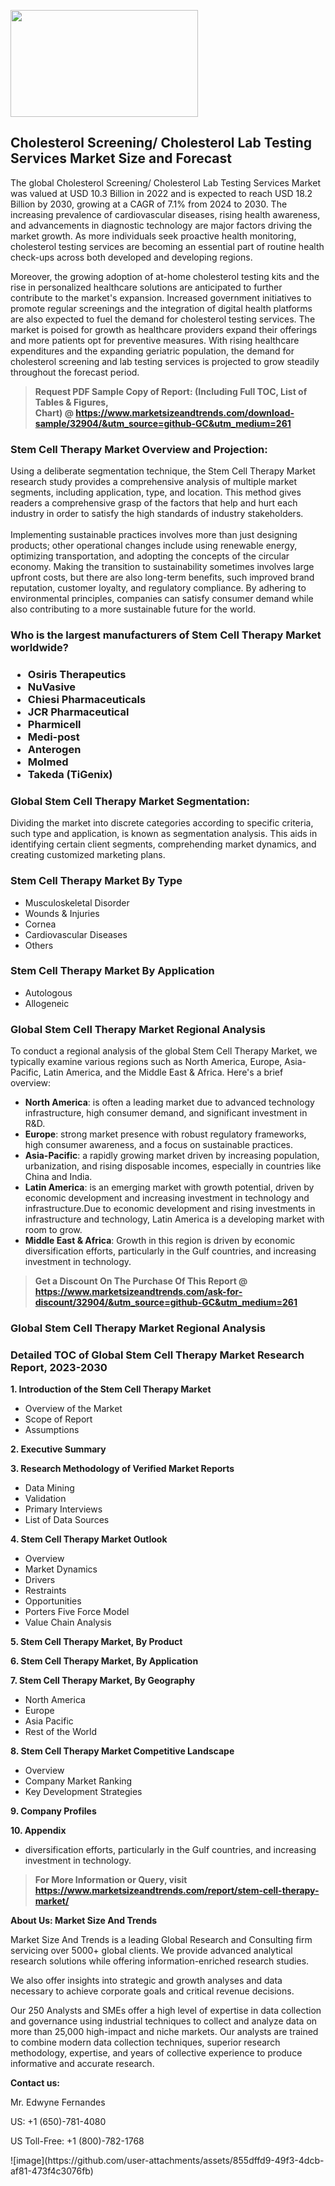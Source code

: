 <p><img class="alignnone size-medium wp-image-20088" src="https://ffe5etoiles.com/wp-content/uploads/2024/12/MST1-300x171.png" alt="" width="300" height="171" /></p><h2>Cholesterol Screening/ Cholesterol Lab Testing Services Market Size and Forecast</h2><p>The global Cholesterol Screening/ Cholesterol Lab Testing Services Market was valued at USD 10.3 Billion in 2022 and is expected to reach USD 18.2 Billion by 2030, growing at a CAGR of 7.1% from 2024 to 2030. The increasing prevalence of cardiovascular diseases, rising health awareness, and advancements in diagnostic technology are major factors driving the market growth. As more individuals seek proactive health monitoring, cholesterol testing services are becoming an essential part of routine health check-ups across both developed and developing regions.</p><p>Moreover, the growing adoption of at-home cholesterol testing kits and the rise in personalized healthcare solutions are anticipated to further contribute to the market's expansion. Increased government initiatives to promote regular screenings and the integration of digital health platforms are also expected to fuel the demand for cholesterol testing services. The market is poised for growth as healthcare providers expand their offerings and more patients opt for preventive measures. With rising healthcare expenditures and the expanding geriatric population, the demand for cholesterol screening and lab testing services is projected to grow steadily throughout the forecast period.</p></p><blockquote id="" class=""><strong>Request PDF Sample Copy of Report: (Including Full TOC, List of Tables &amp; Figures, Chart)&nbsp;@&nbsp;<strong><a href="https://www.marketsizeandtrends.com/download-sample/32904/&utm_source=github-GC&utm_medium=261" target="_blank">https://www.marketsizeandtrends.com/download-sample/32904/&utm_source=github-GC&utm_medium=261</a></strong></strong></blockquote><h3 id="" class="">Stem Cell Therapy Market&nbsp;Overview and Projection:</h3><p id="" class="">Using a deliberate segmentation technique, the Stem Cell Therapy Market research study provides a comprehensive analysis of multiple market segments, including application, type, and location. This method gives readers a comprehensive grasp of the factors that help and hurt each industry in order to satisfy the high standards of industry stakeholders. <br /> <br />Implementing sustainable practices involves more than just designing products; other operational changes include using renewable energy, optimizing transportation, and adopting the concepts of the circular economy. Making the transition to sustainability sometimes involves large upfront costs, but there are also long-term benefits, such improved brand reputation, customer loyalty, and regulatory compliance. By adhering to environmental principles, companies can satisfy consumer demand while also contributing to a more sustainable future for the world.</p><h3 id="" class="">Who is the largest manufacturers of&nbsp;Stem Cell Therapy Market worldwide?</h3><h3 class=""><p><ul><li>Osiris Therapeutics </li><li> NuVasive </li><li> Chiesi Pharmaceuticals </li><li> JCR Pharmaceutical </li><li> Pharmicell </li><li> Medi-post </li><li> Anterogen </li><li> Molmed </li><li> Takeda (TiGenix)</li></ul></p></h3><h3 id="" class="">Global&nbsp;Stem Cell Therapy Market Segmentation:</h3><p id="" class="">Dividing the market into discrete categories according to specific criteria, such type and application, is known as segmentation analysis. This aids in identifying certain client segments, comprehending market dynamics, and creating customized marketing plans.</p><h3 id="" class="">Stem Cell Therapy Market&nbsp;By Type</h3><p><p><ul><li>Musculoskeletal Disorder </li><li> Wounds & Injuries </li><li> Cornea </li><li> Cardiovascular Diseases </li><li> Others</p></li></ul></p></p><h3 id="" class="">Stem Cell Therapy Market&nbsp;By Application</h3><p class=""><p><ul><li>Autologous </li><li> Allogeneic</li></ul></p></p><h3 id="" class="">Global Stem Cell Therapy Market Regional Analysis</h3><p id="" class="">To conduct a regional analysis of the global Stem Cell Therapy Market, we typically examine various regions such as North America, Europe, Asia-Pacific, Latin America, and the Middle East &amp; Africa. Here's a brief overview:</p><ul><li><strong>North America</strong>: is often a leading market due to advanced technology infrastructure, high consumer demand, and significant investment in R&amp;D.</li><li><strong>Europe</strong>: strong market presence with robust regulatory frameworks, high consumer awareness, and a focus on sustainable practices.</li><li><strong>Asia-Pacific</strong>: a rapidly growing market driven by increasing population, urbanization, and rising disposable incomes, especially in countries like China and India.</li><li><strong>Latin America</strong>: is an emerging market with growth potential, driven by economic development and increasing investment in technology and infrastructure.Due to economic development and rising investments in infrastructure and technology, Latin America is a developing market with room to grow.</li><li><strong>Middle East &amp; Africa</strong>: Growth in this region is driven by economic diversification efforts, particularly in the Gulf countries, and increasing investment in technology.</li></ul><blockquote id="" class=""><strong>Get a Discount On The Purchase Of This Report @ <strong><a href="https://www.marketsizeandtrends.com/ask-for-discount/32904/&utm_source=github-GC&utm_medium=261" target="_blank">https://www.marketsizeandtrends.com/ask-for-discount/32904/&utm_source=github-GC&utm_medium=261</a></strong></strong></blockquote><h3 id="" class="">Global Stem Cell Therapy Market Regional Analysis</h3><h3 id="" class="">Detailed TOC of Global Stem Cell Therapy Market Research Report, 2023-2030</h3><p id="" class=""><strong>1. Introduction of the Stem Cell Therapy Market</strong></p><ul><li>Overview of the Market</li><li>Scope of Report</li><li>Assumptions</li></ul><p id="" class=""><strong>2. Executive Summary</strong></p><p id="" class=""><strong>3. Research Methodology of Verified Market Reports</strong></p><ul><li>Data Mining</li><li>Validation</li><li>Primary Interviews</li><li>List of Data Sources</li></ul><p id="" class=""><strong>4. Stem Cell Therapy Market Outlook</strong></p><ul><li>Overview</li><li>Market Dynamics</li><li>Drivers</li><li>Restraints</li><li>Opportunities</li><li>Porters Five Force Model</li><li>Value Chain Analysis</li></ul><p id="" class=""><strong>5. Stem Cell Therapy Market, By Product</strong></p><p id="" class=""><strong>6. Stem Cell Therapy Market, By Application</strong></p><p id="" class=""><strong>7. Stem Cell Therapy Market, By Geography</strong></p><ul><li>North America</li><li>Europe</li><li>Asia Pacific</li><li>Rest of the World</li></ul><p id="" class=""><strong>8. Stem Cell Therapy Market Competitive Landscape</strong></p><ul><li>Overview</li><li>Company Market Ranking</li><li>Key Development Strategies</li></ul><p id="" class=""><strong>9. Company Profiles</strong></p><p id="" class=""><strong>10. Appendix</strong></p><ul><li>diversification efforts, particularly in the Gulf countries, and increasing investment in technology.</li></ul><blockquote id="" class=""><strong>For More Information or Query, visit <strong><strong><a href="https://www.marketsizeandtrends.com/report/stem-cell-therapy-market/" target="_blank">https://www.marketsizeandtrends.com/report/stem-cell-therapy-market/</a></strong></strong></strong></blockquote><p id="" class=""><strong>About Us: Market Size And Trends</strong></p><p id="" class="">Market Size And Trends is a leading Global Research and Consulting firm servicing over 5000+ global clients. We provide advanced analytical research solutions while offering information-enriched research studies.</p><p id="" class="">We also offer insights into strategic and growth analyses and data necessary to achieve corporate goals and critical revenue decisions.</p><p id="" class="">Our 250 Analysts and SMEs offer a high level of expertise in data collection and governance using industrial techniques to collect and analyze data on more than 25,000 high-impact and niche markets. Our analysts are trained to combine modern data collection techniques, superior research methodology, expertise, and years of collective experience to produce informative and accurate research.</p><p id="" class=""><strong>Contact us:</strong></p><p id="" class="">Mr. Edwyne Fernandes</p><p id="" class="">US: +1 (650)-781-4080</p><p id="" class="">US Toll-Free: +1 (800)-782-1768</p>
![image](https://github.com/user-attachments/assets/855dffd9-49f3-4dcb-af81-473f4c3076fb)
